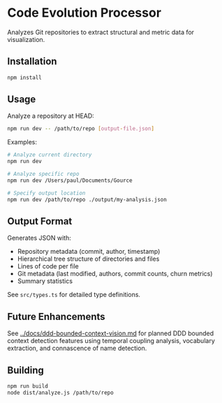 # Code Evolution Processor

Analyzes Git repositories to extract structural and metric data for visualization.

## Installation

```bash
npm install
```

## Usage

Analyze a repository at HEAD:

```bash
npm run dev -- /path/to/repo [output-file.json]
```

Examples:

```bash
# Analyze current directory
npm run dev

# Analyze specific repo
npm run dev /Users/paul/Documents/Gource

# Specify output location
npm run dev /path/to/repo ./output/my-analysis.json
```

## Output Format

Generates JSON with:
- Repository metadata (commit, author, timestamp)
- Hierarchical tree structure of directories and files
- Lines of code per file
- Git metadata (last modified, authors, commit counts, churn metrics)
- Summary statistics

See `src/types.ts` for detailed type definitions.

## Future Enhancements

See [../docs/ddd-bounded-context-vision.md](../docs/ddd-bounded-context-vision.md) for planned DDD bounded context detection features using temporal coupling analysis, vocabulary extraction, and connascence of name detection.

## Building

```bash
npm run build
node dist/analyze.js /path/to/repo
```
